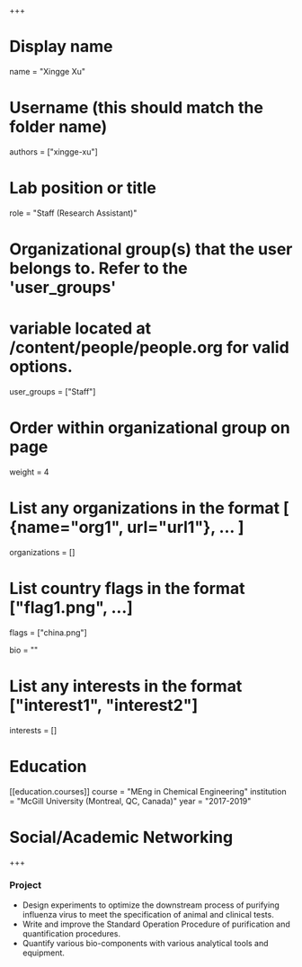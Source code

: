 +++
# Display name
name = "Xingge Xu"

# Username (this should match the folder name)
authors = ["xingge-xu"]

# Lab position or title
role = "Staff (Research Assistant)"

# Organizational group(s) that the user belongs to. Refer to the 'user_groups'
# variable located at /content/people/people.org for valid options.
user_groups = ["Staff"]

# Order within organizational group on page
weight = 4

# List any organizations in the format [ {name="org1", url="url1"}, ... ]
organizations = []

# List country flags in the format ["flag1.png", ...]
flags = ["china.png"]

bio = ""

# List any interests in the format ["interest1", "interest2"]
interests = []

# Education
[[education.courses]]
course = "MEng in Chemical Engineering"
institution = "McGill University (Montreal, QC, Canada)"
year = "2017-2019"

# Social/Academic Networking
+++

### Project
- Design experiments to optimize the downstream process of purifying influenza
  virus to meet the specification of animal and clinical tests.
- Write and improve the Standard Operation Procedure of purification and
  quantification procedures.
- Quantify various bio-components with various analytical tools and equipment.
